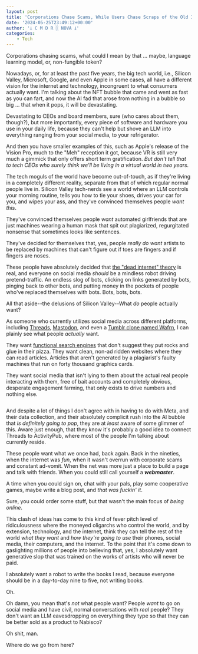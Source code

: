 ```yaml
---
layout: post
title: 'Corporations Chase Scams, While Users Chase Scraps of the Old Internet'
date: '2024-05-25T23:49:12+00:00'
author: '𐕣 C M D R ░ NOVA 𐕣'
categories:
    - Tech
---
```


<!-- wp:paragraph -->
<p>Corporations chasing scams, what could I mean by that ... maybe, language learning model, or, non-fungible token?</p>
<!-- /wp:paragraph -->

<!-- wp:paragraph -->
<p>Nowadays, or, for at least the past five years, the big tech world, i.e., Silicon Valley, Microsoft, Google, and even Apple in some cases, all have a different vision for the internet and technology, incongruent to what consumers actually want. I'm talking about the NFT bubble that came and went as fast as you can fart, and now the AI fad that arose from nothing in a bubble so big ... that when it pops, it will be devastating.</p>
<!-- /wp:paragraph -->

<!-- wp:paragraph -->
<p>Devastating to CEOs and board members, sure (who cares about them, though?), but more importantly, every piece of software and hardware you use in your daily life, because they can't help but shove an LLM into everything ranging from your social media, to your refrigerator.</p>
<!-- /wp:paragraph -->

<!-- wp:paragraph -->
<p>And then you have smaller examples of this, such as Apple's release of the Vision Pro, much to the "Meh" reception it got, because VR is still very much a gimmick that only offers short term gratification. <em>But don't tell that to tech CEOs who surely think we'll be living in a virtual world in two years.</em></p>
<!-- /wp:paragraph -->

<!-- wp:paragraph -->
<p>The tech moguls of the world have become out-of-touch, as if they're living in a completely different reality, separate from that of which regular normal people live in. Silicon Valley tech-nerds see a world where an LLM controls your morning routine, tells you how to tie your shoes, drives your car for you, and wipes your ass, and they've convinced themselves people <em>want this</em>.</p>
<!-- /wp:paragraph -->

<!-- wp:paragraph -->
<p>They've convinced themselves people <em>want</em> automated girlfriends that are just machines wearing a human mask that spit out plagiarized, regurgitated nonsense that sometimes looks like sentences.</p>
<!-- /wp:paragraph -->

<!-- wp:paragraph -->
<p>They've decided for themselves that, yes, people <em>really do want</em> artists to be replaced by machines that can't figure out if toes are fingers and if fingers are noses.</p>
<!-- /wp:paragraph -->

<!-- wp:paragraph -->
<p>These people have absolutely decided that <a href="https://en.wikipedia.org/wiki/Dead_Internet_theory" target="_blank" rel="noreferrer noopener">the "dead internet" theory</a> is real, and everyone on social media <em>should</em> be a mindless robot driving pretend-traffic. An endless slog of bots, clicking on links generated by bots, pinging back to other bots, and putting money in the pockets of people who've replaced themselves with bots. Bots, bots, bots.</p>
<!-- /wp:paragraph -->

<!-- wp:paragraph -->
<p>All that aside--the delusions of Silicon Valley--What <em>do</em> people actually want?</p>
<!-- /wp:paragraph -->

<!-- wp:paragraph -->
<p>As someone who currently utilizes social media across different platforms, including <a href="https://www.threads.net/@cmdr_nova" target="_blank" rel="noreferrer noopener">Threads</a>, <a href="https://cmdr-nova.online/2024/05/10/mkultra-monster-a-mastodon-instance/">Mastodon</a>, and even a <a href="https://cmdr-nova.online/2024/05/21/wafrn-its-kinda-tumblr/">Tumblr clone named Wafrn</a>, I can plainly see what people <em>actually</em> want.</p>
<!-- /wp:paragraph -->

<!-- wp:paragraph -->
<p>They want <a href="https://www.theverge.com/2024/5/24/24164119/google-ai-overview-mistakes-search-race-openai">functional search engines</a> that don't suggest they put rocks and glue in their pizza. They want clean, non-ad ridden websites where they can read articles. Articles that aren't generated by a plagiarist's faulty machines that run on forty thousand graphics cards.</p>
<!-- /wp:paragraph -->

<!-- wp:paragraph -->
<p>They want social media that isn't lying to them about the actual real people interacting with them, free of bait accounts and completely obvious, desperate engagement farming, that only exists to drive numbers and nothing else.</p>
<!-- /wp:paragraph -->

<!-- wp:image {"id":2045,"sizeSlug":"full","linkDestination":"none","align":"center"} -->
<figure class="wp-block-image aligncenter size-full"><img src="https://cmdr-nova.online/wp-content/uploads/2024/05/image-11.png" alt="" class="wp-image-2045"/></figure>
<!-- /wp:image -->

<!-- wp:paragraph -->
<p>And despite a lot of things I don't agree with in having to do with Meta, and their data collection, and their absolutely complicit rush into the AI bubble that <em>is definitely going to pop</em>, they are at <em>least</em> aware of some glimmer of this. Aware just enough, that they know it's probably a good idea to connect Threads to ActivityPub, where most of the people I'm talking about currently reside.</p>
<!-- /wp:paragraph -->

<!-- wp:paragraph -->
<p>These people want what we once had, back again. Back in the nineties, when the internet was <em>fun</em>, when it wasn't overrun with corporate scams and constant ad-vomit. When the net was more just a place to build a page and talk with friends. When you could still call yourself a <em><strong>webmaster</strong></em>.</p>
<!-- /wp:paragraph -->

<!-- wp:paragraph -->
<p>A time when you could sign on, chat with your pals, play some cooperative games, maybe write a blog post, and <em>that was fuckin' it</em>.</p>
<!-- /wp:paragraph -->

<!-- wp:paragraph -->
<p>Sure, you could order some stuff, but that wasn't the main focus of <em>being online</em>.</p>
<!-- /wp:paragraph -->

<!-- wp:paragraph -->
<p>This clash of ideas has come to this kind of fever pitch level of ridiculousness where the moneyed oligarchs who control the world, and by extension, technology, and the internet, think they can tell the rest of the world <em>what they want</em> and <em>how they're going to use </em>their phones, social media, their computers, and the internet. To the point that it's come down to gaslighting millions of people into believing that, yes, I absolutely want generative slop that was trained on the works of artists who will never be paid.</p>
<!-- /wp:paragraph -->

<!-- wp:paragraph -->
<p>I absolutely want a robot to write the books I read, because everyone should be in a day-to-day nine to five, not writing books.</p>
<!-- /wp:paragraph -->

<!-- wp:paragraph -->
<p>Oh.</p>
<!-- /wp:paragraph -->

<!-- wp:paragraph -->
<p>Oh damn, you mean that's <em>not</em> what people want? People <em>want</em> to go on social media and have civil, normal conversations with <em>real</em> people? They don't want an LLM eavesdropping on everything they type so that they can be better sold as a product to Nabisco?</p>
<!-- /wp:paragraph -->

<!-- wp:paragraph -->
<p>Oh shit, man.</p>
<!-- /wp:paragraph -->

<!-- wp:paragraph -->
<p>Where do we go from here?</p>
<!-- /wp:paragraph -->